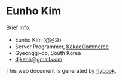 # Eunho Kim

Brief Info.

* Eunho Kim (김은호)
* Server Programmer, [KakaoCommerce](https://www.kakaocommerce.com/)
* Gyeonggi-do, South Korea
* [djkehh@gmail.com](mailto:djkehh@gmail.com)

This web document is generated by [flybook](https://github.com/rhiokim/flybook).
